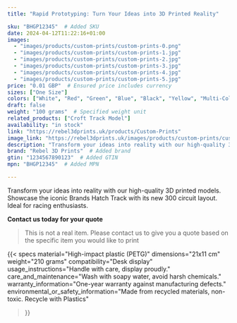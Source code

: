 ```yaml
---
title: "Rapid Prototyping: Turn Your Ideas into 3D Printed Reality"

sku: "BHGP12345"  # Added SKU
date: 2024-04-12T11:22:16+01:00
images:
  - "images/products/custom-prints/custom-prints-0.png"
  - "images/products/custom-prints/custom-prints-1.jpg"
  - "images/products/custom-prints/custom-prints-2.jpg"
  - "images/products/custom-prints/custom-prints-3.jpg"
  - "images/products/custom-prints/custom-prints-4.jpg"
  - "images/products/custom-prints/custom-prints-5.jpg"
price: "0.01 GBP"  # Ensured price includes currency
sizes: ["One Size"]
colors: ["White", "Red", "Green", "Blue", "Black", "Yellow", "Multi-Colour", "Custom Colors Available", "Other"]
draft: false
weight: "100 grams"  # Specified weight unit
related_products: ["Croft Track Model"]
availability: "in stock"
link: "https://rebel3dprints.uk/products/Custom-Prints"
image_link: "https://rebel3dprints.uk/images/products/custom-prints/custom-prints-0.png"
description: "Transform your ideas into reality with our high-quality 3D printed models. Showcase the iconic Brands Hatch Track with its new 300 circuit layout. Ideal for racing enthusiasts."
brand: "Rebel 3D Prints"  # Added brand
gtin: "1234567890123"  # Added GTIN
mpn: "BHGP12345"  # Added MPN

---
```


Transform your ideas into reality with our high-quality 3D printed models. Showcase the iconic Brands Hatch Track with its new 300 circuit layout. Ideal for racing enthusiasts.

**Contact us today for your quote**

> This is not a real item. Please contact us to give you a quote based on the specific item you would like to print

{{< specs
    material="High-impact plastic (PETG)"
    dimensions="21x11 cm"
    weight="210 grams"
    compatibility="Desk display"
    usage_instructions="Handle with care, display proudly."
    care_and_maintenance="Wash with soapy water, avoid harsh chemicals."
    warranty_information="One-year warranty against manufacturing defects."
    environmental_or_safety_information="Made from recycled materials, non-toxic. Recycle with Plastics"
>}}
